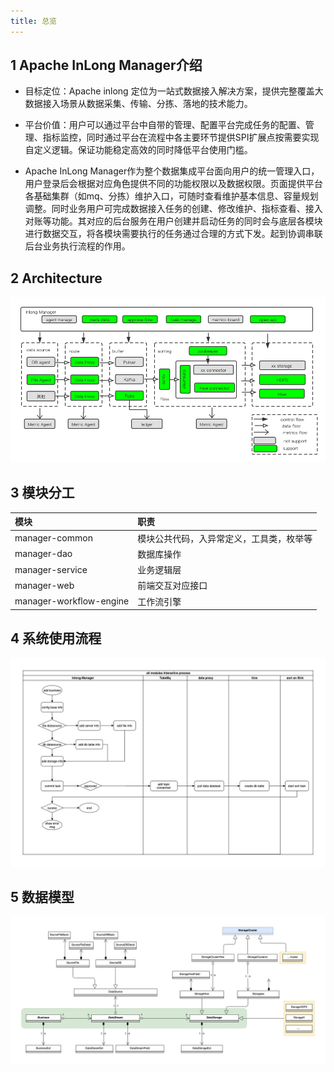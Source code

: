 ```yaml
---
title: 总览
---
```


## 1 Apache InLong Manager介绍

+ 目标定位：Apache inlong 定位为一站式数据接入解决方案，提供完整覆盖大数据接入场景从数据采集、传输、分拣、落地的技术能力。

+ 平台价值：用户可以通过平台中自带的管理、配置平台完成任务的配置、管理、指标监控，同时通过平台在流程中各主要环节提供SPI扩展点按需要实现自定义逻辑。保证功能稳定高效的同时降低平台使用门槛。

+ Apache InLong Manager作为整个数据集成平台面向用户的统一管理入口，用户登录后会根据对应角色提供不同的功能权限以及数据权限。页面提供平台各基础集群（如mq、分拣）维护入口，可随时查看维护基本信息、容量规划调整。同时业务用户可完成数据接入任务的创建、修改维护、指标查看、接入对账等功能。其对应的后台服务在用户创建并启动任务的同时会与底层各模块进行数据交互，将各模块需要执行的任务通过合理的方式下发。起到协调串联后台业务执行流程的作用。

## 2 Architecture

![](img/inlong-manager.png)


## 3 模块分工

| 模块 | 职责 |
| :-----| :---- |
| manager-common | 模块公共代码，入异常定义，工具类，枚举等 |
| manager-dao | 数据库操作 |
| manager-service | 业务逻辑层 |
| manager-web | 前端交互对应接口 |
| manager-workflow-engine | 工作流引擎|

## 4 系统使用流程
![](img/interactive.jpg)


## 5 数据模型
![](img/datamodel.jpg)
